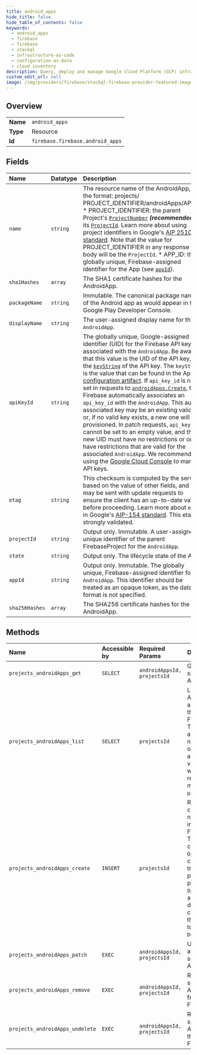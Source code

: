 ```yaml
---
title: android_apps
hide_title: false
hide_table_of_contents: false
keywords:
  - android_apps
  - firebase
  - firebase    
  - stackql
  - infrastructure-as-code
  - configuration-as-data
  - cloud inventory
description: Query, deploy and manage Google Cloud Platform (GCP) infrastructure and resources using SQL
custom_edit_url: null
image: /img/providers/firebase/stackql-firebase-provider-featured-image.png
---
```

  
    

## Overview
<table><tbody>
<tr><td><b>Name</b></td><td><code>android_apps</code></td></tr>
<tr><td><b>Type</b></td><td>Resource</td></tr>
<tr><td><b>Id</b></td><td><code>firebase.firebase.android_apps</code></td></tr>
</tbody></table>

## Fields
| Name | Datatype | Description |
|:-----|:---------|:------------|
| `name` | `string` | The resource name of the AndroidApp, in the format: projects/ PROJECT_IDENTIFIER/androidApps/APP_ID * PROJECT_IDENTIFIER: the parent Project's [`ProjectNumber`](../projects#FirebaseProject.FIELDS.project_number) ***(recommended)*** or its [`ProjectId`](../projects#FirebaseProject.FIELDS.project_id). Learn more about using project identifiers in Google's [AIP 2510 standard](https://google.aip.dev/cloud/2510). Note that the value for PROJECT_IDENTIFIER in any response body will be the `ProjectId`. * APP_ID: the globally unique, Firebase-assigned identifier for the App (see [`appId`](../projects.androidApps#AndroidApp.FIELDS.app_id)). |
| `sha1Hashes` | `array` | The SHA1 certificate hashes for the AndroidApp. |
| `packageName` | `string` | Immutable. The canonical package name of the Android app as would appear in the Google Play Developer Console. |
| `displayName` | `string` | The user-assigned display name for the `AndroidApp`. |
| `apiKeyId` | `string` | The globally unique, Google-assigned identifier (UID) for the Firebase API key associated with the `AndroidApp`. Be aware that this value is the UID of the API key, _not_ the [`keyString`](https://cloud.google.com/api-keys/docs/reference/rest/v2/projects.locations.keys#Key.FIELDS.key_string) of the API key. The `keyString` is the value that can be found in the App's [configuration artifact](../../rest/v1beta1/projects.androidApps/getConfig). If `api_key_id` is not set in requests to [`androidApps.Create`](../../rest/v1beta1/projects.androidApps/create), then Firebase automatically associates an `api_key_id` with the `AndroidApp`. This auto-associated key may be an existing valid key or, if no valid key exists, a new one will be provisioned. In patch requests, `api_key_id` cannot be set to an empty value, and the new UID must have no restrictions or only have restrictions that are valid for the associated `AndroidApp`. We recommend using the [Google Cloud Console](https://console.cloud.google.com/apis/credentials) to manage API keys. |
| `etag` | `string` | This checksum is computed by the server based on the value of other fields, and it may be sent with update requests to ensure the client has an up-to-date value before proceeding. Learn more about `etag` in Google's [AIP-154 standard](https://google.aip.dev/154#declarative-friendly-resources). This etag is strongly validated. |
| `projectId` | `string` | Output only. Immutable. A user-assigned unique identifier of the parent FirebaseProject for the `AndroidApp`. |
| `state` | `string` | Output only. The lifecycle state of the App. |
| `appId` | `string` | Output only. Immutable. The globally unique, Firebase-assigned identifier for the `AndroidApp`. This identifier should be treated as an opaque token, as the data format is not specified. |
| `sha256Hashes` | `array` | The SHA256 certificate hashes for the AndroidApp. |
## Methods
| Name | Accessible by | Required Params | Description |
|:-----|:--------------|:----------------|:------------|
| `projects_androidApps_get` | `SELECT` | `androidAppsId, projectsId` | Gets the specified AndroidApp. |
| `projects_androidApps_list` | `SELECT` | `projectsId` | Lists each AndroidApp associated with the specified FirebaseProject. The elements are returned in no particular order, but will be a consistent view of the Apps when additional requests are made with a `pageToken`. |
| `projects_androidApps_create` | `INSERT` | `projectsId` | Requests the creation of a new AndroidApp in the specified FirebaseProject. The result of this call is an `Operation` which can be used to track the provisioning process. The `Operation` is automatically deleted after completion, so there is no need to call `DeleteOperation`. |
| `projects_androidApps_patch` | `EXEC` | `androidAppsId, projectsId` | Updates the attributes of the specified AndroidApp. |
| `projects_androidApps_remove` | `EXEC` | `androidAppsId, projectsId` | Removes the specified AndroidApp from the FirebaseProject. |
| `projects_androidApps_undelete` | `EXEC` | `androidAppsId, projectsId` | Restores the specified AndroidApp to the FirebaseProject. |
